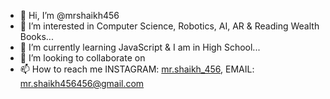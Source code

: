 - 👋 Hi, I’m @mrshaikh456
- 👀 I’m interested in Computer Science, Robotics, AI, AR & Reading Wealth Books...
- 🌱 I’m currently learning JavaScript & I am in High School...
- 💞️ I’m looking to collaborate on 
- 📫 How to reach me INSTAGRAM: <a href="https://www.instagram.com/mr.shaikh_456/" target="_blank" >mr.shaikh_456</a>, EMAIL: mr.shaikh456456@gmail.com

<!---
mrshaikh456/mrshaikh456 is a ✨ special ✨ repository because its `README.md` (this file) appears on your GitHub profile.
You can click the Preview link to take a look at your changes.
--->
